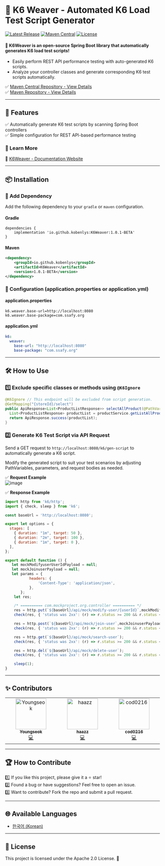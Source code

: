 # 📌 K6 Weaver - Automated K6 Load Test Script Generator
[![Latest Release](https://img.shields.io/github/v/release/kobenlys/K6Weaver)](https://github.com/kobenlys/K6Weaver)
[![Maven Central](https://img.shields.io/maven-central/v/io.github.kobenlys/K6Weaver)](https://central.sonatype.com/artifact/io.github.kobenlys/K6Weaver)
[![License](https://img.shields.io/github/license/kobenlys/K6Weaver)](LICENSE)

#### 🎯 K6Weaver is an open-source Spring Boot library that automatically generates K6 load test scripts!
- Easily perform REST API performance testing with auto-generated K6 scripts.
- Analyze your controller classes and generate corresponding K6 test scripts automatically.

✅ [Maven Central Repository - View Details](https://central.sonatype.com/artifact/io.github.kobenlys/K6Weaver)  
✅ [Maven Repository - View Details](https://mvnrepository.com/artifact/io.github.kobenlys/K6Weaver)  

---

## 🚀 **Features**
✅ Automatically generate K6 test scripts by scanning Spring Boot controllers  
✅ Simple configuration for REST API-based performance testing  

### **🧐 Learn More**
📃 [K6Weaver - Documentation Website](https://k6weaver-docs.vercel.app/)

---

## 📦 **Installation**

### 🔗 Add Dependency
Add the following dependency to your `gradle` or `maven` configuration.

#### **Gradle**
```properties
dependencies {
    implementation 'io.github.kobenlys:K6Weaver:1.0.1-BETA'
}
```

#### **Maven**
```xml
<dependency>
    <groupId>io.github.kobenlys</groupId>
    <artifactId>K6Weaver</artifactId>
    <version>1.0.1-BETA</version>
</dependency>
```

### 🔗 Configuration (application.properties or application.yml)

#### application.properties
```properties
k6.weaver.base-url=http://localhost:8080
k6.weaver.base-package=com.ssafy.org
```

#### application.yml
```yml
k6:
  weaver:
    base-url: "http://localhost:8080"
    base-package: "com.ssafy.org"
```

---

## 🛠️ How to Use

### 1️⃣ Exclude specific classes or methods using `@K6Ignore`
```java
@K6Ignore // This endpoint will be excluded from script generation.
@GetMapping("{storeId}/select")
public ApiResponse<List<ProductListResponse>> selectAllProduct(@PathVariable("storeId") Integer storeId) {
  List<ProductListResponse> productList = productService.getListAllProduct(storeId);
  return ApiResponse.success(productList);
}
```

### 2️⃣ Generate K6 Test Script via API Request
Send a GET request to `http://localhost:8080/k6/gen-script` to automatically generate a K6 script.

Modify the generated script to suit your test scenarios by adjusting PathVariables, parameters, and request bodies as needed.

✅ **Request Example**  
![image](https://github.com/user-attachments/assets/1c9f425a-1bfe-41e9-b42b-d0acd4f4185d)

✅ **Response Example**
```javascript
import http from 'k6/http';
import { check, sleep } from 'k6';

const baseUrl = 'http://localhost:8080';

export let options = {
  stages: [
    { duration: "1m", target: 50 },
    { duration: "2m", target: 100 },
    { duration: "1m", target: 0 },
  ],
};

export default function () {
   let mockModifyuserUserIdPayload = null;
   let mockJoinuserPayload = null;
   let params = {
           headers: {
               'Content-Type': 'application/json',
           },
       };
    let res;

    /* ========== com.mockproject.org.controller ========== */
    res = http.put(`${baseUrl}/api/mock/modify-user/{userId}`,mockModifyuserUserIdPayload, params);
    check(res, { 'status was 2xx': (r) => r.status >= 200 && r.status < 300 });

    res = http.post(`${baseUrl}/api/mock/join-user`,mockJoinuserPayload, params);
    check(res, { 'status was 2xx': (r) => r.status >= 200 && r.status < 300 });

    res = http.get(`${baseUrl}/api/mock/search-user`);
    check(res, { 'status was 2xx': (r) => r.status >= 200 && r.status < 300 });

    res = http.del(`${baseUrl}/api/mock/delete-user`);
    check(res, { 'status was 2xx': (r) => r.status >= 200 && r.status < 300 });

    sleep(1);
}
```

---

## ✨ Contributors
<!-- ALL-CONTRIBUTORS-LIST:START - Do not remove or modify this section -->
<!-- prettier-ignore-start -->
<!-- markdownlint-disable -->
<table>
  <tbody>
    <tr>
      <td align="center" valign="top" width="16.66%"><a href="https://github.com/kobenlys"><img src="https://avatars.githubusercontent.com/u/149328708?v=4?s=100" width="100px;" alt="Youngseok"/><br /><sub><b>Youngseok</b></sub></a><br /><a href="https://github.com/kobenlys/K6Weaver/commits?author=kobenlys" title="Code">💻</a></td>
      <td align="center" valign="top" width="16.66%"><a href="https://github.com/haazz"><img src="https://avatars.githubusercontent.com/u/127824457?v=4?s=100" width="100px;" alt="haazz"/><br /><sub><b>haazz</b></sub></a><br /><a href="https://github.com/kobenlys/K6Weaver/commits?author=haazz" title="Code">💻</a></td>
      <td align="center" valign="top" width="16.66%"><a href="https://github.com/cod0216"><img src="https://avatars.githubusercontent.com/u/83526046?v=4?s=100" width="100px;" alt="cod0216"/><br /><sub><b>cod0216</b></sub></a><br /><a href="https://github.com/kobenlys/K6Weaver/commits?author=cod0216" title="Code">💻</a></td>
    </tr>
  </tbody>
</table>
<!-- markdownlint-restore -->
<!-- prettier-ignore-end -->
<!-- ALL-CONTRIBUTORS-LIST:END -->

---

## 🏆 How to Contribute

1️⃣ If you like this project, please give it a ⭐ star!  
2️⃣ Found a bug or have suggestions? Feel free to open an issue.  
3️⃣ Want to contribute? Fork the repo and submit a pull request.  

---

## 🌐 Available Languages

- [한국어 (Korean)](i18n/README_ko.md)

---

## 📄 License
This project is licensed under the Apache 2.0 License. 📝
